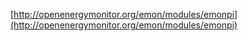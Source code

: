 

[http://openenergymonitor.org/emon/modules/emonpi](http://openenergymonitor.org/emon/modules/emonpi)

